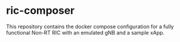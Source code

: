 # ric-composer

This repository contains the docker compose configuration for a fully functional Non-RT RIC with an emulated gNB and a sample xApp. 
